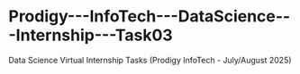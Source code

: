 # Prodigy---InfoTech---DataScience---Internship---Task03
Data Science Virtual Internship Tasks (Prodigy InfoTech - July/August 2025)
